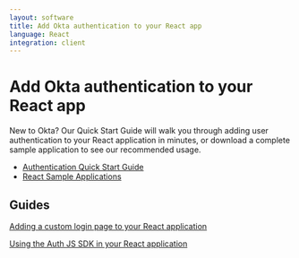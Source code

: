 ```yaml
---
layout: software
title: Add Okta authentication to your React app
language: React
integration: client
---
```


# Add Okta authentication to your React app

New to Okta? Our Quick Start Guide will walk you through adding user authentication to your React application in minutes, or download a complete sample application to see our recommended usage.

<ul class='code-list'>
  <li>
    <a href='/quickstart/#/react/nodejs/generic' class='code-button inverse' data-proofer-ignore>
      <span class='code-icon launch-16'></span><span>Authentication Quick Start Guide</span>
    </a>
  </li>
  <li>
    <a href='https://github.com/okta/samples-js-react' class='code-button'>
      <span class='fa fa-github'></span><span>React Sample Applications</span>
    </a>
  </li>
</ul>

## Guides

<p><a href='okta_react_sign-in_widget'>Adding a custom login page to your React application</a></p>
<p><a href='okta_react'>Using the Auth JS SDK in your React application</a></p>
